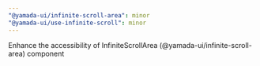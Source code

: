 ```yaml
---
"@yamada-ui/infinite-scroll-area": minor
"@yamada-ui/use-infinite-scroll": minor
---
```


Enhance the accessibility of InfiniteScrollArea (@yamada-ui/infinite-scroll-area) component

